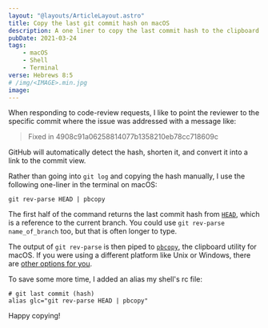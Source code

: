 ```yaml
---
layout: "@layouts/ArticleLayout.astro"
title: Copy the last git commit hash on macOS
description: A one liner to copy the last commit hash to the clipboard on a Mac
pubDate: 2021-03-24
tags:
    - macOS
    - Shell
    - Terminal
verse: Hebrews 8:5
# /img/<IMAGE>.min.jpg
image:
---
```


When responding to code-review requests, I like to point the reviewer to the specific commit where the issue was addressed with a message like:

> Fixed in 4908c91a06258814077b1358210eb78cc718609c

GitHub will automatically detect the hash, shorten it, and convert it into a link to the commit view.

Rather than going into `git log` and copying the hash manually, I use the following one-liner in the terminal on macOS:

```shell
git rev-parse HEAD | pbcopy
```

The first half of the command returns the last commit hash from [`HEAD`](https://git-scm.com/book/en/v2/Git-Internals-Git-References#ref_the_ref), which is a reference to the current branch. You could use `git rev-parse name_of_branch` too, but that is often longer to type.

The output of `git rev-parse` is then piped to [`pbcopy`](https://ss64.com/osx/pbcopy.html), the clipboard utility for macOS. If you were using a different platform like Unix or Windows, there are [other options for you](https://stackoverflow.com/questions/749544/pipe-to-from-the-clipboard-in-bash-script).

To save some more time, I added an alias my shell's rc file:

```shell
# git last commit (hash)
alias glc="git rev-parse HEAD | pbcopy"
```

Happy copying!
